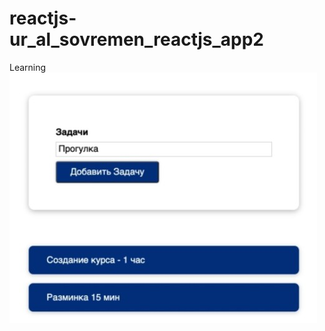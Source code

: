 # reactjs-ur_al_sovremen_reactjs_app2
Learning
<img src="https://github.com/code1-profile/reactjs-ur_al_sovremen_reactjs_app2/blob/master/readme/screen.jpeg">
